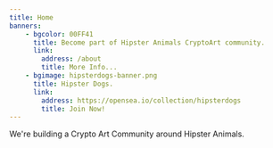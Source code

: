 ```yaml
---
title: Home
banners: 
    - bgcolor: 00FF41
      title: Become part of Hipster Animals CryptoArt community.
      link:
        address: /about
        title: More Info...
    - bgimage: hipsterdogs-banner.png
      title: Hipster Dogs.
      link:
        address: https://opensea.io/collection/hipsterdogs
        title: Join Now!
---
```


We're building a Crypto Art Community around Hipster Animals.
